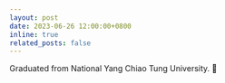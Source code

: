 ```yaml
---
layout: post
date: 2023-06-26 12:00:00+0800
inline: true
related_posts: false
---
```


Graduated from National Yang Chiao Tung University. 🎉
